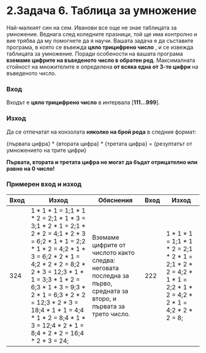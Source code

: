 ﻿

# 2.Задача 6. Таблица за умножение

Най-малкият син на сем. Иванови все още не знае таблицата за умножение. Веднага след коледните празници, той ще има контролно и вие трябва да му помогнете да я научи. Вашата задача е да съставите програма, в която се въвежда **цяло трицифрено число** , и се извежда таблицата за умножение. Поради особености на вашата програма **вземаме цифрите на въведеното число в обратен ред**. Максималната стойност на множителите е определена **от всяка една от 3-те цифри** на въведеното число.

### Вход

Входът е **цяло трицифрено число** в интервала [**111…999**].

### Изход

Да се отпечатат на конзолата **няколко на брой реда** в следния формат:

{първата цифра} \* {втората цифра} \* {третата цифра} = {резултатът от умножението на трите цифри}

**Първата, втората и третата цифра не могат да бъдат отрицателно или равно на 0 число!**

### Примерен вход и изход

| **Вход** | **Изход** | **Обяснения** | **Вход** | **Изход** |
| --- | --- | --- | --- | --- |
| 324 | 1 \* 1 \* 1 = 1;1 \* 1 \* 2 = 2;1 \* 1 \* 3 = 3;1 \* 2 \* 1 = 2;1 \* 2 \* 2 = 4;1 \* 2 \* 3 = 6;2 \* 1 \* 1 = 2;2 \* 1 \* 2 = 4;2 \* 1 \* 3 = 6;2 \* 2 \* 1 = 4;2 \* 2 \* 2 = 8;2 \* 2 \* 3 = 12;3 \* 1 \* 1 = 3;3 \* 1 \* 2 = 6;3 \* 1 \* 3 = 9;3 \* 2 \* 1 = 6;3 \* 2 \* 2 = 12;3 \* 2 \* 3 = 18;4 \* 1 \* 1 = 4;4 \* 1 \* 2 = 8;4 \* 1 \* 3 = 12;4 \* 2 \* 1 = 8;4 \* 2 \* 2 = 16;4 \* 2 \* 3 = 24; | Вземаме цифрите от числото както следва: неговата последна за първо, средната за второ, и първата за трето число. | 222 | 1 \* 1 \* 1 = 1;1 \* 1 \* 2 = 2;1 \* 2 \* 1 = 2;1 \* 2 \* 2 = 4;2 \* 1 \* 1 = 2;2 \* 1 \* 2 = 4;2 \* 2 \* 1 = 4;2 \* 2 \* 2 = 8; |